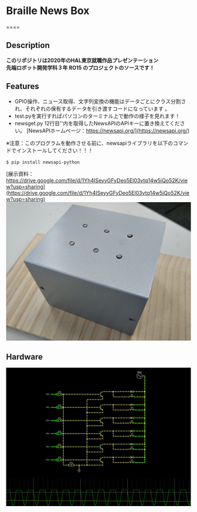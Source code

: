 # Braille News Box
====


## Description
**このリポジトリは2020年のHAL東京就職作品プレゼンテーション  
先端ロボット開発学科３年 RO15 のプロジェクトのソースです！**


## Features
- GPIO操作、ニュース取得、文字列変換の機能はデータごとにクラス分割され、それぞれの保有するデータを引き渡すコードになっています 。
- test.pyを実行すればパソコンのターミナル上で動作の様子を見れます！
- newsget.py 12行目''内を取得したNewsAPIのAPIキーに置き換えてください。
[NewsAPIホームページ：https://newsapi.org/](https://newsapi.org/)

※注意：このプログラムを動作させる前に、newsapiライブラリを以下のコマンドでインストールしてください！！！

```
$ pip install newsapi-python 
```

[展示資料：https://drive.google.com/file/d/1Yh4ISeyyGFyDeo5El03vtq14w5iQo52K/view?usp=sharing](https://drive.google.com/file/d/1Yh4ISeyyGFyDeo5El03vtq14w5iQo52K/view?usp=sharing)
<a href="https://drive.google.com/file/d/1Yh4ISeyyGFyDeo5El03vtq14w5iQo52K/view?usp=sharing"><img src="https://github.com/AmanoKokoro/Braille_News_Box/blob/master/images/DSC_1284.JPG"></a>

## Hardware
![回路図](https://github.com/AmanoKokoro/Braille_News_Box/blob/master/images/Screenshot.png)

